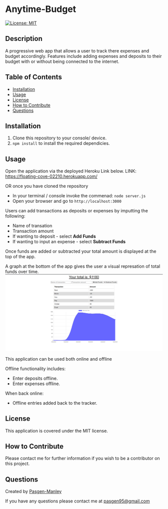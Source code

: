 # Anytime-Budget
[![License: MIT](https://img.shields.io/badge/License-MIT-yellow.svg)](https://opensource.org/licenses/MIT)

## Description
A progressive web app that allows a user to track there expenses and budget accordingly. Features include adding expenses and deposits to their budget with or without being connected to the internet. 

## Table of Contents
  * [Installation](#installation)
  * [Usage](#usage)
  * [License](#license)
  * [How to Contribute](#how-to-contribute)
  * [Questions](#questions)

## Installation
1. Clone this repository to your console/ device.
2. `npm install` to install the required dependicies.

## Usage
Open the application via the deployed Heroku Link below.
LINK: https://floating-cove-02210.herokuapp.com/

OR once you have cloned the repository
  * In your terminal / console invoke the commenad:
    `node server.js`
  * Open your browser and go to
    `http://localhost:3000`
  
Users can add transactions as deposits or expenses by imputting the following:
  * Name of transation
  * Transaction amount
  * If wanting to deposit - select **Add Funds**
  * If wanting to input an expense - select **Subtract Funds**

Once funds are added or subtracted your total amount is displayed at the top of the app.

A graph at the bottom of the app gives the user a visual represation of total funds over time.
![Budget Screenshot](public/assets/images/budget1.png)

This application can be used both online and offline

Offline functionality includes:
  * Enter deposits offline.
  * Enter expenses offline.

When back online:
 * Offline entries added back to the tracker.

## License
This application is covered under the MIT license.

## How to Contribute
Please contact me for further information if you wish to be a contributor on this project.

## Questions
Created by [Pasgen-Manley](https://github.com/Pasgen-Manley)

If you have any questions please contact me at [pasgen95@gmail.com](pasgen95@gmail.com)